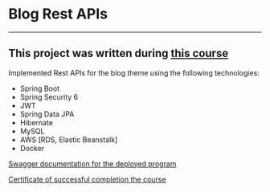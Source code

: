 # Blog Rest APIs
---
This project was written during [this course](https://www.udemy.com/course/building-real-time-rest-apis-with-spring-boot/)
---
Implemented Rest APIs for the blog theme using the following technologies:
+ Spring Boot 
+ Spring Security 6
+ JWT 
+ Spring Data JPA
+ Hibernate
+ MySQL
+ AWS [RDS, Elastic Beanstalk]
+ Docker

[Swagger documentation for the deployed program](http://myblog-env.eu-west-2.elasticbeanstalk.com/swagger-ui/index.html)

[Сertificate of successful completion the course](https://github.com/MykhailoKlymchuk/blog/blob/master/UC-2fd96c71-f184-4f75-b3d5-c37d46bcbf12.pdf)



